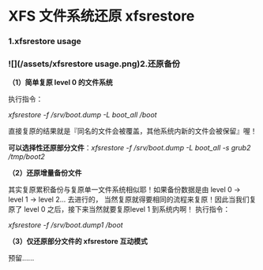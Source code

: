 # XFS 文件系统还原 xfsrestore

### 1.xfsrestore usage

### ![](/assets/xfsrestore usage.png)2.还原备份

**（1）简单复原 level 0 的文件系统**

执行指令：

_xfsrestore -f /srv/boot.dump -L boot\_all /boot_

直接复原的结果就是『同名的文件会被覆盖，其他系统内新的文件会被保留』喔！

**可以选择性还原部分文件**：_xfsrestore -f /srv/boot.dump -L boot\_all -s grub2 /tmp/boot2_

**（2）还原增量备份文件**

其实复原累积备份与复原单一文件系统相似耶！如果备份数据是由 level 0 -&gt; level 1 -&gt; level 2... 去进行的， 当然复原就得要相同的流程来复原！因此当我们复原了 level 0 之后，接下来当然就要复原level 1 到系统内啊！ 执行指令：

_xfsrestore -f /srv/boot.dump1 /boot_

**（3）仅还原部分文件的 xfsrestore 互动模式**

预留......


